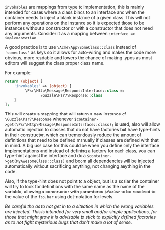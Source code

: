 
`invokables` are mappings from type to implementation, this is mainly intended
 for cases where a class binds to an interface and when the container needs to inject
 a blank instance of a given class. This will not perform any operations on the instance
 so it is expected those to be instances without a constructor or with a constructor that
 does not need any arguments. Consider it as a mapping between `interface => implementation`

A good practice is to use `\Acme\App\SomeClass::class` instead of `'someclass'` as keys so
it allows for auto-wiring and makes the code more obvious, more readable and lowers the
chance of making typos as most editors will suggest the class proper class name.

For example:

```php
return (object) [
    'invokables' => (object) [
         \Psr\Http\Message\ResponseInterface::class =>
                \Guzzle\Psr7\Response::class
    ]
];
```

This will create a mapping that will return a new instance of `\Guzzle\Psr7\Response` whenever
`$container->get(\Psr\Http\Message\ResponseInterface::class);` is used, also will allow automatic
injection to classes that do not have factories but have type-hints in their constructor, which
can tremendously reduce the amount of definitions that need to be defined manually if classes
are defined with that in mind. A big use case for this could be when you define only the interface
implementations and instead of defining a factory for each class, you can type-hint against the
interface and do a `$container->get(MyAwesomeClass::class)` and boom all dependencies will be
injected automatically without sacrificing anything, not changing anything in the code.

Also, if the type-hint does not point to a object, but is a scalar the container will try to look
for definitions with the same name as the name of the variable, allowing a constructor with paramteres
`$fooBar` to be resolved to the value of the `foo.bar` using dot-notation for levels.

*Be careful tho as to not get in to a situation in which the wrong variables are injected. This
is intended for very small and/or simple applications, for those that might grow it is advisable
to stick to explicitly defined factories as to not fight mysterious bugs that don't make a lot of sense.*
